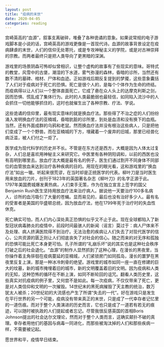 ```yaml
---
layout: post
title: "疫病的末世"
date: 2020-04-05
categories: reading
---
```


宫崎英高的“血源”，叙事支离破碎，堆叠了各种诡谲的意象。如果说常规的电子游戏脚本是小说的话，宫崎英高的游戏更像是一首现代诗。血源的故事背景设定在疫病肆虐的末世，人们的信仰无处寄托，或是专攻神秘主义的学院，或是对古神崇拜的宗教。而两者最终只是把人类导向了更黑暗的深渊。

游戏里的场景阴森可怖却似曾相识，让整个虚构的故事有了些现实的意味。哥特式的教堂，风雪中的古堡，潮湿的下水道，雾气弥漫的森林，昏暗的诊所，当然还有数不清的墓碑、棺材、尸体和血迹。正如游戏后期反复提到的梦魇，这些意象囊括了人们对于疫病对于死亡的恐惧。死亡是很个人的，是每个个体作为生命的终结。而疫病得以让人们以一个整体直面死亡，它成了悬在众人头上的达摩克利斯之剑，因而恐惧、慌乱成了集体行为。此时的人类最脆弱也最轻信，如同陷入流沙中的人会抓住一切他能够抓住的，这时也就催生出了各种宗教、疗法、学说。

这些诡谲的信仰里，最有现实意味的就是换血疗法。那些得了不治之症的人们纷纷涌入发明换血疗法的亚楠城，昏暗肮脏的诊所里，到处是血渍和没有换下的血瓶。当然，还有外面成群的乌鸦和老鼠。然而换血疗法并没有根治这些病人，只是把他们变成了一个个野兽。而在亚楠城的下方，埋藏着一个废弃的旧城，那里已经兽化病泛滥，被人们付之一炬了。

医学成为现代科学的历史并不长。不管是在东方还是西方，大概是因为人体太过复杂，人们总是喜欢用神秘主义来研究它。中医里有各种阴阳调和，以前的西医也没有高明到哪里去。放血疗法大概是最有名的例子，医生们通过割开不同身体不同部位的血管放血来达到治疗各种疾病的目的。用现在的眼光看，这和游戏里的“换血疗法”如出一辙。听起来很荒谬，在当时却是正统医学的代表。柳叶刀是当时医生用来放血的刀片，创刊于1823年的英国著名杂志《柳叶刀》的名字正源于此。1797年美国费城爆发黄热病，人们束手无策，作为在独立宣言上签字的国父Benjamin Rush医生坚持用放血疗法来治疗病人。据说他一天要治疗100多名病人，诊所的血污吸引了大量的苍蝇。显而易见的，最后也没有治好多少人。最有名的受害者是美国的华盛顿总统，因为放血疗法，他在1799年死于治疗时的失血性休克。

死亡确实可怕，而人们内心深处真正恐惧的似乎又不止于此。现在全球都陷入了新型冠状病毒肺炎的疫情中，前段时间最骇人的新闻（谣言）莫过于：病人尸体来不及处理、病人挤满医院得不到治疗。无法治愈的疾病让人们失去了对现代医学的信心，公共资源的匮乏则让人们彻底丧失了对社会的信心。随之而来的对无序和孤独的恐惧可能比死亡本身更可怕。孔子所谓的“礼崩乐坏”说的其实也是这种社会秩序打破之后的社会退化。“血源”的制作人显然抓到了这种心理，在漫长的黑夜里，当你操作着主角徘徊在疫病蔓延的亚楠城，人们紧锁房门如同孤岛，漫长的噩梦在黑夜里反复上演，那是一种冰冷刺骨的绝望。游戏里的城市如同一座一直在修建的巨大的坟墓，新的城市掩埋着旧的城市，新的文明覆盖着旧的文明。因为疫病和人类的无知，这种恐怖的循环在不断上演，如同不断轮回的诅咒。翻看人类历史里，这些真实对抗疫病的例子里，又何尝不是如此。每一次疫病，不仅仅带来了死亡，更是对人类信仰和文明的一次摧毁。14世纪末的黑死病摧毁了天主教的统治，数万犹太人被杀；20世纪初的大流感也产生了所谓“失去的一代”。好在游戏只是发生在平行世界的另一个可能，疫病没有带来真正的末世，只是成了一代幸存者记忆里的一道伤痕。而对于整个人类演进的历史而言，它也只是成了一道若有若无的痕迹，可以随时被执政的人们提起或者忘记。尽管我很反感英国的首相Boris Johnson提出的社会达尔文理论，然而对于整个人类而言，这确实颠扑不破的真理。幸存者用他们的基因与病毒一同进化，而那些被淘汰掉的人们和那些疾病一样，不需要被记起。

愿世界和平，疫情早日结束。
